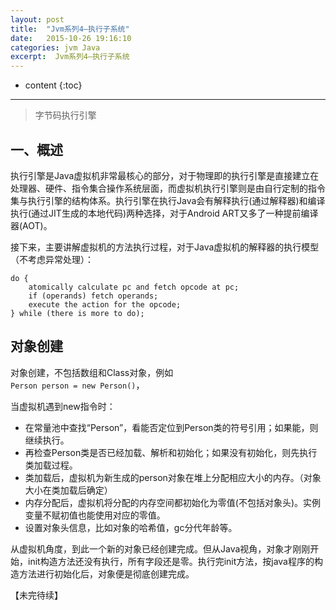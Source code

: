 ```yaml
---
layout: post
title:  "Jvm系列4—执行子系统"
date:   2015-10-26 19:16:10
categories: jvm Java 
excerpt:  Jvm系列4—执行子系统
---
```


* content
{:toc}



---

> 字节码执行引擎

## 一、概述
执行引擎是Java虚拟机非常最核心的部分，对于物理即的执行引擎是直接建立在处理器、硬件、指令集合操作系统层面，而虚拟机执行引擎则是由自行定制的指令集与执行引擎的结构体系。执行引擎在执行Java会有解释执行(通过解释器)和编译执行(通过JIT生成的本地代码)两种选择，对于Android ART又多了一种提前编译器(AOT)。

接下来，主要讲解虚拟机的方法执行过程，对于Java虚拟机的解释器的执行模型（不考虑异常处理）：

	do {
	    atomically calculate pc and fetch opcode at pc;
	    if (operands) fetch operands;
	    execute the action for the opcode;
	} while (there is more to do);

##  对象创建
对象创建，不包括数组和Class对象，例如  
`Person person = new Person()`，

当虚拟机遇到new指令时：

- 在常量池中查找“Person”，看能否定位到Person类的符号引用；如果能，则继续执行。
- 再检查Person类是否已经加载、解析和初始化；如果没有初始化，则先执行类加载过程。
- 类加载后，虚拟机为新生成的person对象在堆上分配相应大小的内存。（对象大小在类加载后确定）
- 内存分配后，虚拟机将分配的内存空间都初始化为零值(不包括对象头)。实例变量不赋初值也能使用对应的零值。
- 设置对象头信息，比如对象的哈希值，gc分代年龄等。

从虚拟机角度，到此一个新的对象已经创建完成。但从Java视角，对象才刚刚开始，init构造方法还没有执行，所有字段还是零。执行完init方法，按java程序的构造方法进行初始化后，对象便是彻底创建完成。

【未完待续】